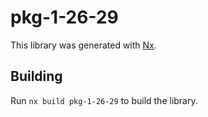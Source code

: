 # pkg-1-26-29

This library was generated with [Nx](https://nx.dev).

## Building

Run `nx build pkg-1-26-29` to build the library.
